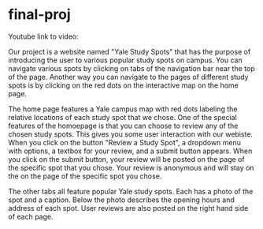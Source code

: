 # final-proj

Youtube link to video: 

Our project is a website named "Yale Study Spots" that has the purpose of introducing the user to various popular study spots on campus. You can navigate various spots by clicking on tabs of the navigation bar near the top of the page. Another way you can navigate to the pages of different study spots is by clicking on the red dots on the interactive map on the home page.

The home page features a Yale campus map with red dots labeling the relative locations of each study spot that we chose. One of the special features of the homoepage is that you can choose to review any of the chosen study spots. This gives you some user interaction with our webiste. When you click on the button "Review a Study Spot", a dropdown menu with options, a textbox for your review, and a submit button appears. When you click on the submit button, your review will be posted on the page of the specific spot that you chose. Your review is anonymous and will stay on the on the page of the specific spot you chose.

The other tabs all feature popular Yale study spots. Each has a photo of the spot and a caption. Below the photo describes the opening hours and address of each spot. User reviews are also posted on the right hand side of each page. 
